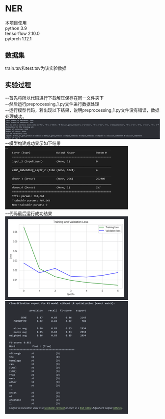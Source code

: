 # NER
本项目使用<br>
python 3.9<br>
tensorflow 2.10.0<br>
pytorch 1.12.1<br>
## 数据集
train.tsv和test.tsv为该实验数据
## 实验过程
--首先将所以代码进行下载解压保存在同一文件夹下<br>
--然后运行preprocessing_1.py文件进行数据处理<br>
--运行模型代码，若出现以下结果，说明preprocessing_1.py文件没有错误，数据处理成功。
<img src="https://github.com/qqeeqq/NER/blob/main/qq.png" width="600"/><br>
--模型构建成功显示如下结果<br>
<img src="https://github.com/qqeeqq/NER/blob/main/ww.png" width="400"/><br>
--代码最后运行成功结果<br>
<img src="https://github.com/qqeeqq/NER/blob/main/123.png" width="400"/><br>
<img src="https://github.com/qqeeqq/NER/blob/main/234.png" width="400"/><br>

